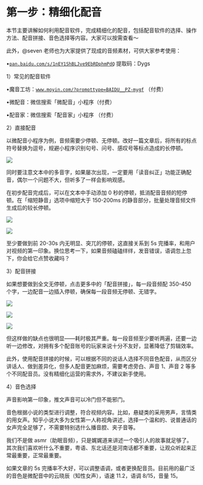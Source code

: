 # 第一步：精细化配音

本节主要讲解如何利用配音软件，完成精细化的配音，包括配音软件的选择、操作方法、配音拼接、音色选择等内容。大家可以按需查看～

此外，@seven 老师也为大家提供了现成的音频素材，可供大家参考使用：

•[`pan.baidu.com/s/1nEY1ShBLJve9EbRDphmPdQ`](https://pan.baidu.com/s/1nEY1ShBLJve9EbRDphmPdQ) 提取码：Dygs

1）常见的配音软件

•魔音工坊：[`www.moyin.com/?promottype=BAIDU__PZ-mygf`](https://www.moyin.com/?promottype=BAIDU__PZ-mygf) （付费）

•微配音：微信搜索「微配音」小程序（付费）

•配音家：微信搜索「配音家」小程序 （付费）

2）直接配音

以微配音小程序为例，音频需要少停顿、无停顿。改好一篇文章后，将所有的标点符号替换为逗号，规避小程序识别句号、问号、感叹号等标点造成的长停顿。

![](img/d0814ac920394ad4fce73dcb61a69bfb.png)

同时要注意文本中的多音字，如果屡次出现，一定要用「读音纠正」功能正确配音，偶尔一个问题不大，但听多了一样会影响观感。

在初步配音完成后，可以在文本中手动添加 0 秒的停顿，抵消配音音频的短停顿。在「缩短静音」选项中缩短大于 150-200ms 的静音部分，批量处理音频文件生成后的较长停顿。

![](img/9293c974f5c89da095a91821ef105e61.png)

![](img/48b4e5f1fc69afffa7b83ee12c991005.png)

至少要做到前 20-30s 内无明显、突兀的停顿，这直接关系到 5s 完播率，和用户对视频的第一印象。换位思考一下，如果音频磕磕绊绊，发音错误，语调忽上忽下，你会给它点赞收藏吗？

3）配音拼接

如果想要做到全文无停顿，点击更多中的「配音拼接」，每一段音频配 350-450 个字，一边配音一边插入停顿，确保每一段音频无停顿、无错字。

![](img/71eb7d53ce44a8c814a340d568320bbf.png)

![](img/097ec5bcb98fc5bf02b1c86477de6f61.png)

![](img/5e401287d1a732b67c694fc45c70555c.png)

但这样做的缺点也很明显——耗时极其严重。每一段音频至少要听两遍，还要一边听一边修改，对拥有多个配音账号的玩家来说十分不友好，显著降低了剪辑效率。

此外，使用配音拼接的时候，可以根据不同的说话人选择不同音色配音，从而区分讲话人、做到差异化，但多人配音更加麻烦，需要考虑旁白、声音 1、声音 2 等多个不同配音员。没有精细化运营的需求外，不建议新手使用。

4）音色选择

声音影响第一印象，推文声音可以冷门但不能邪门。

音色根据小说的类型进行调整，符合视频内容。比如，悬疑类的采用男声，言情类的用女声。知乎小说大多为女性第一人称视角讲述，选择一个温和的、说普通话的女声完全足够了，不需要特别选什么播音腔、夹子音等。

我们不是做 asmr（助眠音频），只是娓娓道来讲述一个吸引人的故事就足够了。其次我们喜欢听什么不重要，粤语、东北话还是河南话都不重要，让观众听起来正常最重要，正常最重要。

如果文章的 5s 完播率不大好，可以调整语调，或者更换配音员。目前用的最广泛的音色是微配音中的云晓辰（知性女声），语速 11.2，语调 8/15，音量 15。